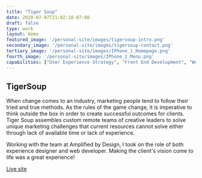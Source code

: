 ```yaml
---
title: "Tiger Soup"
date: 2020-07-07T21:02:18-07:00
draft: false
type: work
layout: demo
featured_image: '/personal-site/images/tigersoup-intro.png'
secondary_image: '/personal-site/images/tigersoup-contact.png'
tertiary_image: '/personal-site/images/IPhone_1_Homepage.png'
fourth_image: '/personal-site/images/IPhone_2_Menu.png'
capabilities: ["User Experience Strategy", "Front End Development", "Website Design", "Experience Design"]
---
```


## TigerSoup

When change comes to an industry, marketing people tend to follow their tried and true methods. As the rules of the game change, it is imperative to think outside the box in order to create successful outcomes for clients. Tiger Soup assembles custom remote teams of creative leaders to solve unique marketing challenges that current resources cannot solve either through lack of available time or lack of experience.

Working with the team at Amplified by Design, I took on the role of both experience designer and web developer. Making the client's vision come to life was a great experience!

[Live site](https://tigersoup.net)


